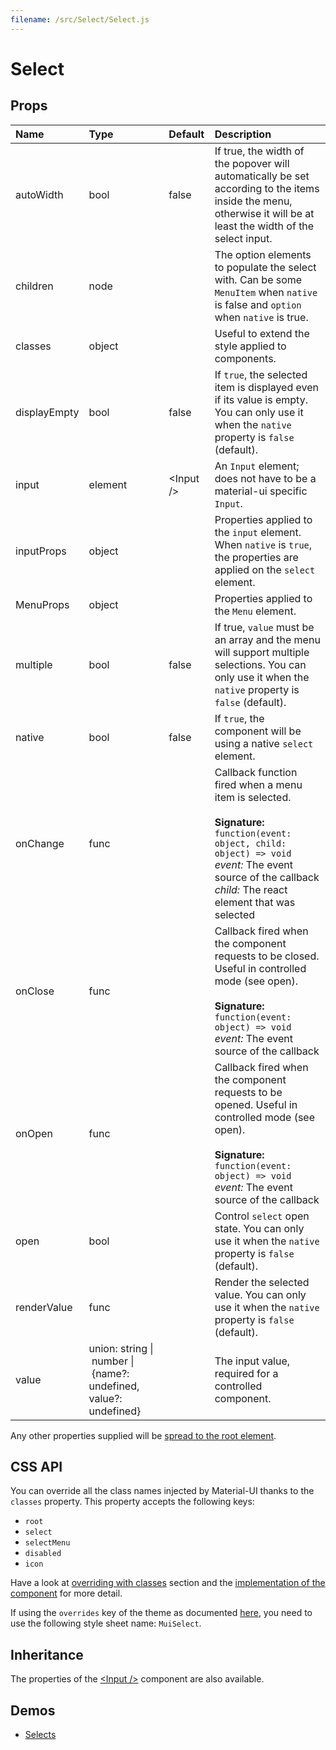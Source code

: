 ```yaml
---
filename: /src/Select/Select.js
---
```


<!--- This documentation is automatically generated, do not try to edit it. -->

# Select



## Props

| Name | Type | Default | Description |
|:-----|:-----|:--------|:------------|
| autoWidth | bool | false | If true, the width of the popover will automatically be set according to the items inside the menu, otherwise it will be at least the width of the select input. |
| children | node |  | The option elements to populate the select with. Can be some `MenuItem` when `native` is false and `option` when `native` is true. |
| classes | object |  | Useful to extend the style applied to components. |
| displayEmpty | bool | false | If `true`, the selected item is displayed even if its value is empty. You can only use it when the `native` property is `false` (default). |
| input | element | &lt;Input /> | An `Input` element; does not have to be a material-ui specific `Input`. |
| inputProps | object |  | Properties applied to the `input` element. When `native` is `true`, the properties are applied on the `select` element. |
| MenuProps | object |  | Properties applied to the `Menu` element. |
| multiple | bool | false | If true, `value` must be an array and the menu will support multiple selections. You can only use it when the `native` property is `false` (default). |
| native | bool | false | If `true`, the component will be using a native `select` element. |
| onChange | func |  | Callback function fired when a menu item is selected.<br><br>**Signature:**<br>`function(event: object, child: object) => void`<br>*event:* The event source of the callback<br>*child:* The react element that was selected |
| onClose | func |  | Callback fired when the component requests to be closed. Useful in controlled mode (see open).<br><br>**Signature:**<br>`function(event: object) => void`<br>*event:* The event source of the callback |
| onOpen | func |  | Callback fired when the component requests to be opened. Useful in controlled mode (see open).<br><br>**Signature:**<br>`function(event: object) => void`<br>*event:* The event source of the callback |
| open | bool |  | Control `select` open state. You can only use it when the `native` property is `false` (default). |
| renderValue | func |  | Render the selected value. You can only use it when the `native` property is `false` (default). |
| value | union:&nbsp;string&nbsp;&#124;<br>&nbsp;number&nbsp;&#124;<br>&nbsp;{name?: undefined, value?: undefined}<br> |  | The input value, required for a controlled component. |

Any other properties supplied will be [spread to the root element](/guides/api#spread).

## CSS API

You can override all the class names injected by Material-UI thanks to the `classes` property.
This property accepts the following keys:
- `root`
- `select`
- `selectMenu`
- `disabled`
- `icon`

Have a look at [overriding with classes](/customization/overrides#overriding-with-classes) section
and the [implementation of the component](https://github.com/mui-org/material-ui/tree/v1-beta/src/Select/Select.js)
for more detail.

If using the `overrides` key of the theme as documented
[here](/customization/themes#customizing-all-instances-of-a-component-type),
you need to use the following style sheet name: `MuiSelect`.

## Inheritance

The properties of the [&lt;Input /&gt;](/api/input) component are also available.

## Demos

- [Selects](/demos/selects)

